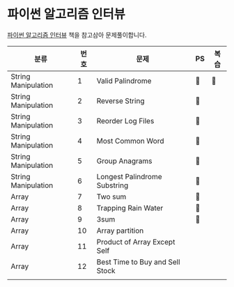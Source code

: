 # 파이썬 알고리즘 인터뷰

[파이썬 알고리즘 인터뷰](http://www.yes24.com/Product/Goods/91084402?OzSrank=2) 책을 참고삼아 문제풀이합니다.

| 분류                | 번호 | 문제                            | PS   | 복습 |
| ------------------- | ---- | ------------------------------- | ---- | ---- |
| String Manipulation | 1    | Valid Palindrome                | 🌱    | 🌱    |
| String Manipulation | 2    | Reverse String                  | 🌱    |      |
| String Manipulation | 3    | Reorder Log Files               | 🌱    |      |
| String Manipulation | 4    | Most Common Word                | 🌱    |      |
| String Manipulation | 5    | Group Anagrams                  | 🌱    |      |
| String Manipulation | 6    | Longest Palindrome Substring    | 🌱    |      |
| Array               | 7    | Two sum                         | 🌱    |      |
| Array               | 8    | Trapping Rain Water             | 🌱    |      |
| Array               | 9    | 3sum                            | 🌱    |      |
| Array               | 10   | Array partition                 |      |      |
| Array               | 11   | Product of Array Except Self    |      |      |
| Array               | 12   | Best Time to Buy and Sell Stock |      |      |
|                     |      |                                 |      |      |

